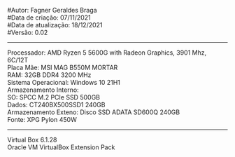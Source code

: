 #Autor: Fagner Geraldes Braga  
#Data de criação: 07/11/2021  
#Data de atualização: 18/12/2021  
#Versão: 0.02  
***
Processador:	AMD Ryzen 5 5600G with Radeon Graphics, 3901 Mhz, 6C/12T  
Placa Mãe:      MSI MAG B550M MORTAR   
RAM: 32GB DDR4 3200 MHz  
Sistema Operacional: Windows 10 21H1  
Armazenamento Interno:  
SO: SPCC M.2 PCIe SSD 500GB  
Dados: CT240BX500SSD1 240GB  
Armazenamento Exteno: Disco SSD ADATA SD600Q 240GB  
Fonte: XPG Pylon 450W   
***
Virtual Box 6.1.28  
Oracle VM VirtualBox Extension Pack  